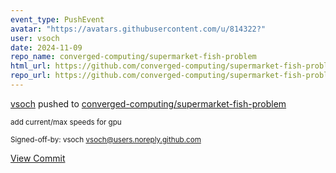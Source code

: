 ```yaml
---
event_type: PushEvent
avatar: "https://avatars.githubusercontent.com/u/814322?"
user: vsoch
date: 2024-11-09
repo_name: converged-computing/supermarket-fish-problem
html_url: https://github.com/converged-computing/supermarket-fish-problem/commit/d839c372b6e06d7ae960ab5d637ebd82abfd9505
repo_url: https://github.com/converged-computing/supermarket-fish-problem
---
```


<a href='https://github.com/vsoch' target='_blank'>vsoch</a> pushed to <a href='https://github.com/converged-computing/supermarket-fish-problem' target='_blank'>converged-computing/supermarket-fish-problem</a>

<small>add current/max speeds for gpu

Signed-off-by: vsoch <vsoch@users.noreply.github.com></small>

<a href='https://github.com/converged-computing/supermarket-fish-problem/commit/d839c372b6e06d7ae960ab5d637ebd82abfd9505' target='_blank'>View Commit</a>